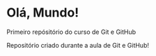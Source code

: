 # Olá, Mundo!
 Primeiro repósitório do curso de Git e GitHub

 Repositório criado durante a aula de Git e GitHub!
